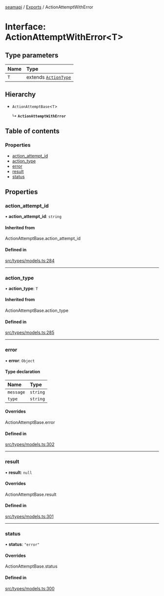 [seamapi](../README.md) / [Exports](../modules.md) / ActionAttemptWithError

# Interface: ActionAttemptWithError<T\>

## Type parameters

| Name | Type |
| :------ | :------ |
| `T` | extends [`ActionType`](../modules.md#actiontype) |

## Hierarchy

- `ActionAttemptBase`<`T`\>

  ↳ **`ActionAttemptWithError`**

## Table of contents

### Properties

- [action\_attempt\_id](ActionAttemptWithError.md#action_attempt_id)
- [action\_type](ActionAttemptWithError.md#action_type)
- [error](ActionAttemptWithError.md#error)
- [result](ActionAttemptWithError.md#result)
- [status](ActionAttemptWithError.md#status)

## Properties

### action\_attempt\_id

• **action\_attempt\_id**: `string`

#### Inherited from

ActionAttemptBase.action\_attempt\_id

#### Defined in

[src/types/models.ts:284](https://github.com/seamapi/javascript/blob/main/src/types/models.ts#L284)

___

### action\_type

• **action\_type**: `T`

#### Inherited from

ActionAttemptBase.action\_type

#### Defined in

[src/types/models.ts:285](https://github.com/seamapi/javascript/blob/main/src/types/models.ts#L285)

___

### error

• **error**: `Object`

#### Type declaration

| Name | Type |
| :------ | :------ |
| `message` | `string` |
| `type` | `string` |

#### Overrides

ActionAttemptBase.error

#### Defined in

[src/types/models.ts:302](https://github.com/seamapi/javascript/blob/main/src/types/models.ts#L302)

___

### result

• **result**: ``null``

#### Overrides

ActionAttemptBase.result

#### Defined in

[src/types/models.ts:301](https://github.com/seamapi/javascript/blob/main/src/types/models.ts#L301)

___

### status

• **status**: ``"error"``

#### Overrides

ActionAttemptBase.status

#### Defined in

[src/types/models.ts:300](https://github.com/seamapi/javascript/blob/main/src/types/models.ts#L300)
